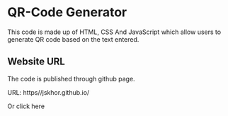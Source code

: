 # QR-Code Generator

This code is made up of HTML, CSS And JavaScript which allow users to generate QR code based on the text entered. 


## Website URL 

The code is published through github page. 

URL: https//jskhor.github.io/

Or click here 